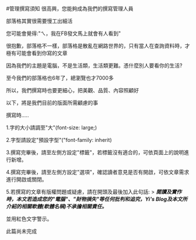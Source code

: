 #管理撰寫須知
很高興，您能夠成為我們的撰寫管理人員

部落格其實很需要慢工出細活

您可能會覺得:"ㄟ，我在FB發文馬上就會有人看到"

很抱歉，部落格不一樣，部落格是散亂在網路世界的，只有當人在查詢資料時，才極有可能會看到你寫的文章

因為我們的主題是電腦，不是生活類，生活類更難。憑什麼別人要看你的生活?

至今我們的部落格也6年了，總瀏覽也才7000多

所以，我們撰寫時也要更細心，把美觀、品質、內容照顧好

以下，將是我們目前的版面所需顧慮的事

撰寫時.....

1.字的大小請調至"大"(font-size: large;)

2.字型請設定"預設字型"("font-family: inherit)

3.撰寫完畢後，請至左側方設定"標籤"，若標籤沒有適合的，可依頁面上的說明進行新增。

4.撰寫完畢後，請至左側方設定"選項"，確認讀者意見是否有開啟，可依文章需求進行開啟或關閉。

5.若撰寫的文章有版權問題或疑慮，請在開頭及最後加入此句話:
        > ***閱讀及實作時，本文若造成您的"電腦"、"財物損失"等任何批判和追究，Yi's Blog及本文所介紹的相關軟體(軟體名稱)不承擔相關責任。***

並用紅色文字警示。

此篇尚未完成
